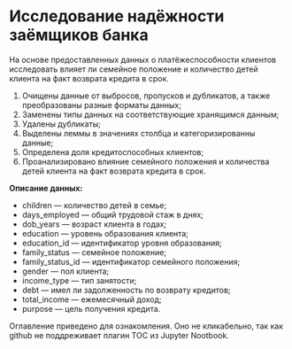 # Исследование надёжности заёмщиков банка

На основе предоставленных данных о платёжеспособности клиентов исследовать влияет ли семейное положение и количество детей клиента на факт возврата кредита в срок.

 
1. Очищены данные от выбросов, пропусков и дубликатов, а также преобразованы разные форматы данных; 
2. Заменены типы данных на соответствующие хранящимся данным; 
3. Удалены дубликаты; 
4. Выделены леммы в значениях столбца и категоризированны данные;
5. Определена доля кредитоспособных клиентов;
6. Проанализировано влияние семейного положения и количества детей клиента на факт возврата кредита в срок. 


**Описание данных:**
- children — количество детей в семье;
- days_employed — общий трудовой стаж в днях;
- dob_years — возраст клиента в годах;
- education — уровень образования клиента;
- education_id — идентификатор уровня образования;
- family_status — семейное положение;
- family_status_id — идентификатор семейного положения;
- gender — пол клиента;
- income_type — тип занятости;
- debt — имел ли задолженность по возврату кредитов;
- total_income — ежемесячный доход;
- purpose — цель получения кредита.


Оглавление приведено для ознакомления. Оно не кликабельно, так как github не поддреживает плагин TOC из Jupyter Nootbook.
